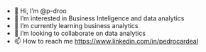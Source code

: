- 👋 Hi, I’m @p-droo
- 👀 I’m interested in Business Inteligence and data analytics 
- 🌱 I’m currently learning business analytics 
- 💞️ I’m looking to collaborate on data analytics 
- 📫 How to reach me https://www.linkedin.com/in/pedrocardeal

<!---
p-droo/p-droo is a ✨ special ✨ repository because its `README.md` (this file) appears on your GitHub profile.
You can click the Preview link to take a look at your changes.
--->
